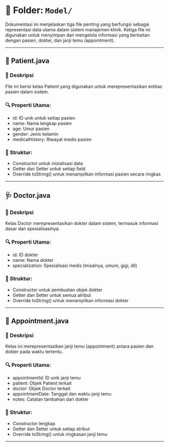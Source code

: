 # 📁 Folder: `Model/`


Dokumentasi ini menjelaskan tiga file penting yang berfungsi sebagai representasi data utama dalam sistem manajemen klinik. Ketiga file ini digunakan untuk menyimpan dan mengelola informasi yang berkaitan dengan pasien, dokter, dan janji temu (appointment).

---

## 🧑 Patient.java

### 📌 Deskripsi

File ini berisi kelas Patient yang digunakan untuk merepresentasikan entitas pasien dalam sistem.

### 🔍 Properti Utama:

* id: ID unik untuk setiap pasien
* name: Nama lengkap pasien
* age: Umur pasien
* gender: Jenis kelamin
* medicalHistory: Riwayat medis pasien

### 🧱 Struktur:

* Constructor untuk inisialisasi data
* Getter dan Setter untuk setiap field
* Override toString() untuk menampilkan informasi pasien secara ringkas

---

## 🩺 Doctor.java

### 📌 Deskripsi

Kelas Doctor merepresentasikan dokter dalam sistem, termasuk informasi dasar dan spesialisasinya.

### 🔍 Properti Utama:

* id: ID dokter
* name: Nama dokter
* specialization: Spesialisasi medis (misalnya, umum, gigi, dll)

### 🧱 Struktur:

* Constructor untuk pembuatan objek dokter
* Getter dan Setter untuk semua atribut
* Override toString() untuk menampilkan informasi dokter

---

## 📅 Appointment.java

### 📌 Deskripsi

Kelas ini merepresentasikan janji temu (appointment) antara pasien dan dokter pada waktu tertentu.

### 🔍 Properti Utama:

* appointmentId: ID unik janji temu
* patient: Objek Patient terkait
* doctor: Objek Doctor terkait
* appointmentDate: Tanggal dan waktu janji temu
* notes: Catatan tambahan dari dokter

### 🧱 Struktur:

* Constructor lengkap
* Getter dan Setter untuk setiap atribut
* Override toString() untuk ringkasan janji temu

---